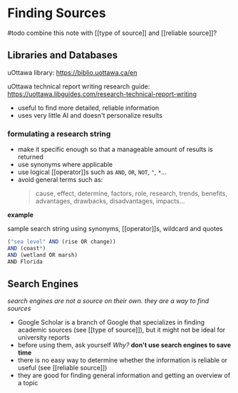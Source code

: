 # Finding Sources

#todo combine this note with [[type of source]] and [[reliable source]]?

## Libraries and Databases

uOttawa library: <https://biblio.uottawa.ca/en>

uOttawa technical report writing research guide: <https://uottawa.libguides.com/research-technical-report-writing>

- useful to find more detailed, reliable information
- uses very little AI and doesn't personalize results

### formulating a research string

- make it specific enough so that a manageable amount of results is returned
- use synonyms where applicable
- use logical [[operator]]s such as `AND`, `OR`, `NOT`, `"`, `*`...
- avoid general terms such as:
  > cause, effect, determine, factors, role, research, trends, benefits, advantages, drawbacks, disadvantages, impacts...

**example**

sample search string using synonyms, [[operator]]s, wildcard and quotes

```jsx
("sea level" AND (rise OR change))
AND (coast*)
AND (wetland OR marsh)
AND Florida
```

## Search Engines

_search engines are not a source on their own. they are a way to find sources_

- Google Scholar is a branch of Google that specializes in finding academic sources (see [[type of source]]), but it might not be ideal for university reports
- before using them, ask yourself _Why?_ **don't use search engines to save time**
- there is no easy way to determine whether the information is reliable or useful (see [[reliable source]])
- they are good for finding general information and getting an overview of a topic

